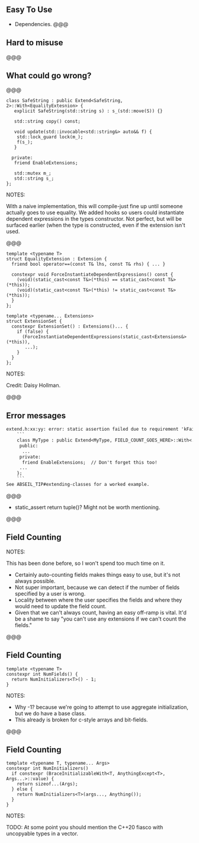 ## Easy To Use
* Dependencies.
@@@

## Hard to misuse

@@@

## What could go wrong?

@@@

```cc[]
class SafeString : public Extend<SafeString, 2>::With<EqualityExtesnion> {
   explicit SafeString(std::string s) : s_(std::move(S)) {}

   std::string copy() const;

   void update(std::invocable<std::string&> auto&& f) {
    std::lock_guard lock(m_);
    f(s_);
   }

  private:
   friend EnableExtensions;

   std::mutex m_;
   std::string s_;
};
```

NOTES:

With a naive implementation, this will compile-just fine up until someone
actually goes to use equality. We added hooks so users could instantiate
dependent expressions in the types constructor. Not perfect, but will be
surfaced earlier (when the type is constructed, even if the extension isn't
used.

@@@

```cc[]
template <typename T>
struct EqualityExtension : Extension {
  friend bool operator==(const T& lhs, const T& rhs) { ... }

  constexpr void ForceInstantiateDependentExpressions() const {
    (void)(static_cast<const T&>(*this) == static_cast<const T&>(*this));
    (void)(static_cast<const T&>(*this) != static_cast<const T&>(*this));
  }
};
```

```cc[]
template <typename... Extensions>
struct ExtensionSet {
  constexpr ExtensionSet() : Extensions()... {
    if (false) {
      (ForceInstantiateDependentExpressions(static_cast<Extensions&>(*this)),
       ...);
    }
  }
};
```

NOTES:

Credit: Daisy Hollman.

@@@

## Error messages

```txt
extend.h:xx:yy: error: static assertion failed due to requirement 'kFailedToCountFields': Could not detect the number of fields. If you're using a class with private fields, you must specify the number of fields as a second parameter template to `Extend`. For example:
    ```
    class MyType : public Extend<MyType, FIELD_COUNT_GOES_HERE>::With<...> {
     public:
      ...
     private:
      friend EnableExtensions;  // Don't forget this too!
     ...
    };
    ```
See ABSEIL_TIP#extending-classes for a worked example.
```


@@@

* static_assert return tuple()? Might not be worth mentioning.

@@@

## Field Counting

NOTES:

This has been done before, so I won't spend too much time on it.

* Certainly auto-counting fields makes things easy to use, but it's not always
  possible.
* Not super important, because we can detect if the number of fields specified
  by a user is wrong.
* Locality between where the user specifies the fields and where they would need
  to update the field count.
* Given that we can't always count, having an easy off-ramp is vital. It'd be a
  shame to say "you can't use any extensions if we can't count the fields."

@@@

## Field Counting

```cc[]
template <typename T>
constexpr int NumFields() {
  return NumInitializers<T>() - 1;
}
```

NOTES:

* Why -1? because we're going to attempt to use aggregate initialization, but we
do have a base class.
* This already is broken for c-style arrays and bit-fields.

@@@

## Field Counting

```cc[]
template <typename T, typename... Args>
constexpr int NumInitializers()
  if constexpr (BraceInitializableWith<T, AnythingExcept<T>, Args...>::value) {
    return sizeof...(Args);
  } else {
    return NumInitializers<T>(args..., Anything());
  }
}
```

NOTES:

TODO: At some point you should mention the C++20 fiasco with uncopyable types in
a vector.
